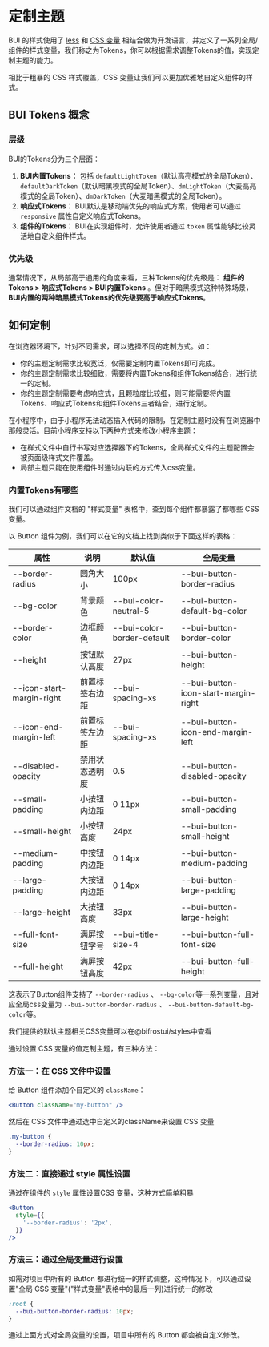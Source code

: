 # 定制主题

BUI 的样式使用了 [less](https://lesscss.org/) 和 [CSS 变量](https://developer.mozilla.org/zh-CN/docs/Web/CSS/Using_CSS_custom_properties) 相结合做为开发语言，并定义了一系列全局/组件的样式变量，我们称之为Tokens，你可以根据需求调整Tokens的值，实现定制主题的能力。

相比于粗暴的 CSS 样式覆盖，CSS 变量让我们可以更加优雅地自定义组件的样式。

## BUI Tokens 概念

### 层级

BUI的Tokens分为三个层面：

1. **BUI内置Tokens：** 包括 `defaultLightToken`（默认高亮模式的全局Token）、`defaultDarkToken`（默认暗黑模式的全局Token）、`dmLightToken`（大麦高亮模式的全局Token）、`dmDarkToken`（大麦暗黑模式的全局Token）。
2. **响应式Tokens：** BUI默认是移动端优先的响应式方案，使用者可以通过 `responsive` 属性自定义响应式Tokens。
3. **组件的Tokens：** BUI在实现组件时，允许使用者通过 `token` 属性能够比较灵活地自定义组件样式。

### 优先级

通常情况下，从局部高于通用的角度来看，三种Tokens的优先级是： **组件的Tokens > 响应式Tokens > BUI内置Tokens** 。但对于暗黑模式这种特殊场景，**BUI内置的两种暗黑模式Tokens的优先级要高于响应式Tokens**。

## 如何定制

在浏览器环境下，针对不同需求，可以选择不同的定制方式。如：

- 你的主题定制需求比较宽泛，仅需要定制内置Tokens即可完成。
- 你的主题定制需求比较细致，需要将内置Tokens和组件Tokens结合，进行统一的定制。
- 你的主题定制需要考虑响应式，且颗粒度比较细，则可能需要将内置Tokens、响应式Tokens和组件Tokens三者结合，进行定制。

在小程序中，由于小程序无法动态插入代码的限制，在定制主题时没有在浏览器中那般灵活。目前小程序支持以下两种方式来修改小程序主题：

- 在样式文件中自行书写对应选择器下的Tokens，全局样式文件的主题配置会被页面级样式文件覆盖。
- 局部主题只能在使用组件时通过内联的方式传入css变量。

### 内置Tokens有哪些

我们可以通过组件文档的 "样式变量" 表格中，查到每个组件都暴露了都哪些 CSS 变量。

以 Button 组件为例，我们可以在它的文档上找到类似于下面这样的表格：

| 属性                      | 说明           | 默认值                     | 全局变量                             |
| ------------------------- | -------------- | -------------------------- | ------------------------------------ |
| --border-radius           | 圆角大小       | 100px                      | --bui-button-border-radius           |
| --bg-color                | 背景颜色       | --bui-color-neutral-5      | --bui-button-default-bg-color        |
| --border-color            | 边框颜色       | --bui-color-border-default | --bui-button-border-color            |
| --height                  | 按钮默认高度   | 27px                       | --bui-button-height                  |
| --icon-start-margin-right | 前置标签右边距 | --bui-spacing-xs           | --bui-button-icon-start-margin-right |
| --icon-end-margin-left    | 前置标签左边距 | --bui-spacing-xs           | --bui-button-icon-end-margin-left    |
| --disabled-opacity        | 禁用状态透明度 | 0.5                        | --bui-button-disabled-opacity        |
| --small-padding           | 小按钮内边距   | 0 11px                     | --bui-button-small-padding           |
| --small-height            | 小按钮高度     | 24px                       | --bui-button-small-height            |
| --medium-padding          | 中按钮内边距   | 0 14px                     | --bui-button-medium-padding          |
| --large-padding           | 大按钮内边距   | 0 14px                     | --bui-button-large-padding           |
| --large-height            | 大按钮高度     | 33px                       | --bui-button-large-height            |
| --full-font-size          | 满屏按钮字号   | --bui-title-size-4         | --bui-button-full-font-size          |
| --full-height             | 满屏按钮高度   | 42px                       | --bui-button-full-height             |

这表示了Button组件支持了 `--border-radius` 、 `--bg-color`等一系列变量，且对应全局css变量为 `--bui-button-border-radius` 、 `--bui-button-default-bg-color`等。

我们提供的默认主题相关CSS变量可以在@bifrostui/styles中查看

通过设置 CSS 变量的值定制主题，有三种方法：

### 方法一：在 CSS 文件中设置

给 Button 组件添加个自定义的 `className`：

```jsx | pure
<Button className="my-button" />
```

然后在 CSS 文件中通过选中自定义的className来设置 CSS 变量

```css
.my-button {
  --border-radius: 10px;
}
```

### 方法二：直接通过 style 属性设置

通过在组件的 `style` 属性设置CSS 变量，这种方式简单粗暴

```jsx | pure
<Button
  style={{
    '--border-radius': '2px',
  }}
/>
```

### 方法三：通过全局变量进行设置

如需对项目中所有的 Button 都进行统一的样式调整，这种情况下，可以通过设置"全局 CSS 变量"("样式变量"表格中的最后一列)进行统一的修改

```css
:root {
  --bui-button-border-radius: 10px;
}
```

通过上面方式对全局变量的设置，项目中所有的 Button 都会被自定义修改。
